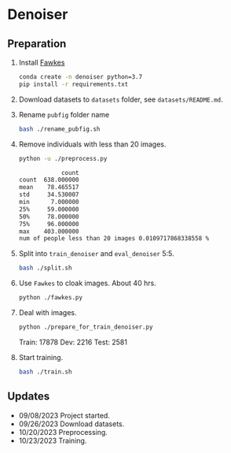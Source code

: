 # Denoiser

## Preparation

1. Install [Fawkes](https://github.com/Shawn-Shan/fawkes)
    ```bash
    conda create -n denoiser python=3.7
    pip install -r requirements.txt
    ```
2. Download datasets to `datasets` folder, see `datasets/README.md`.
3. Rename `pubfig` folder name
    ```bash
    bash ./rename_pubfig.sh
    ```
4. Remove individuals with less than 20 images.
    ```bash
    python -u ./preprocess.py
    ```

    ```bash
                count
    count  638.000000
    mean    78.465517
    std     34.530007
    min      7.000000
    25%     59.000000
    50%     78.000000
    75%     96.000000
    max    403.000000
    num of people less than 20 images 0.0109717868338558 %
5. Split into `train_denoiser` and `eval_denoiser` 5:5.
    ```bash
    bash ./split.sh
    ```
6. Use `Fawkes` to cloak images.
    About 40 hrs.
    ```bash
    python ./fawkes.py
    ```
7. Deal with images.
    ```bash
    python ./prepare_for_train_denoiser.py
    ```
    Train: 17878
    Dev: 2216
    Test: 2581
8. Start training.
    ```bash
    bash ./train.sh
    ```


## Updates

- 09/08/2023 Project started.
- 09/26/2023 Download datasets.
- 10/20/2023 Preprocessing.
- 10/23/2023 Training.
